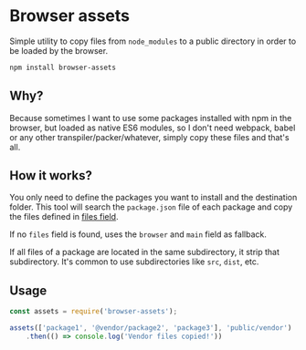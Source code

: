 # Browser assets

Simple utility to copy files from `node_modules` to a public directory in order to be loaded by the browser.

```sh
npm install browser-assets
```

## Why?

Because sometimes I want to use some packages installed with npm in the browser, but loaded as native ES6 modules, so I don't need webpack, babel or any other transpiler/packer/whatever, simply copy these files and that's all.

## How it works?

You only need to define the packages you want to install and the destination folder. This tool will search the `package.json` file of each package and copy the files defined in [files field](https://docs.npmjs.com/files/package.json#files).

If no `files` field is found, uses the `browser` and `main` field as fallback.

If all files of a package are located in the same subdirectory, it strip that subdirectory. It's common to use subdirectories like `src`, `dist`, etc.

## Usage

```js
const assets = require('browser-assets');

assets(['package1', '@vendor/package2', 'package3'], 'public/vendor')
	.then(() => console.log('Vendor files copied!'))
```
